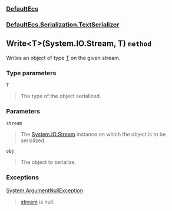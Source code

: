### [DefaultEcs](./DefaultEcs.md 'DefaultEcs')
### [DefaultEcs.Serialization.TextSerializer](./DefaultEcs-Serialization-TextSerializer.md 'DefaultEcs.Serialization.TextSerializer')
## Write&lt;T&gt;(System.IO.Stream, T) `method`
Writes an object of type [T](#DefaultEcs-Serialization-TextSerializer-Write-T-(System-IO-Stream-_T)-T 'DefaultEcs.Serialization.TextSerializer.Write&lt;T&gt;(System.IO.Stream, T).T') on the given stream.
### Type parameters

<a name='DefaultEcs-Serialization-TextSerializer-Write-T-(System-IO-Stream-_T)-T'></a>
`T`
>The type of the object serialized.
### Parameters

<a name='DefaultEcs-Serialization-TextSerializer-Write-T-(System-IO-Stream-_T)-stream'></a>
`stream`
>The [System.IO.Stream](https://docs.microsoft.com/en-us/dotnet/api/System.IO.Stream 'System.IO.Stream') instance on which the object is to be serialized.

<a name='DefaultEcs-Serialization-TextSerializer-Write-T-(System-IO-Stream-_T)-obj'></a>
`obj`
>The object to serialize.
### Exceptions

[System.ArgumentNullException](https://docs.microsoft.com/en-us/dotnet/api/System.ArgumentNullException 'System.ArgumentNullException')
>[stream](#DefaultEcs-Serialization-TextSerializer-Write-T-(System-IO-Stream-_T)-stream 'DefaultEcs.Serialization.TextSerializer.Write&lt;T&gt;(System.IO.Stream, T).stream') is null.

